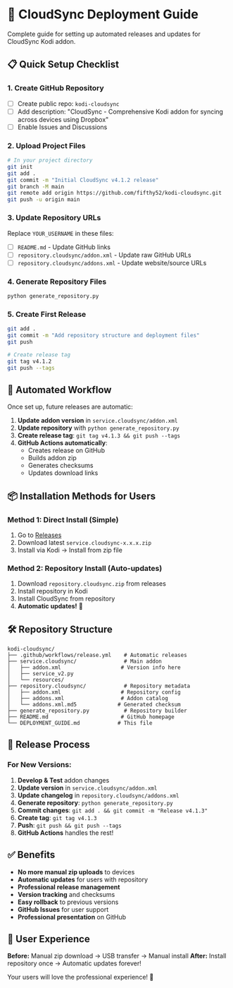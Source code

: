 # 🚀 CloudSync Deployment Guide

Complete guide for setting up automated releases and updates for CloudSync Kodi addon.

## 📋 Quick Setup Checklist

### 1. Create GitHub Repository
- [ ] Create public repo: `kodi-cloudsync`
- [ ] Add description: "CloudSync - Comprehensive Kodi addon for syncing across devices using Dropbox"
- [ ] Enable Issues and Discussions

### 2. Upload Project Files
```bash
# In your project directory
git init
git add .
git commit -m "Initial CloudSync v4.1.2 release"
git branch -M main
git remote add origin https://github.com/fifthy52/kodi-cloudsync.git
git push -u origin main
```

### 3. Update Repository URLs
Replace `YOUR_USERNAME` in these files:
- [ ] `README.md` - Update GitHub links
- [ ] `repository.cloudsync/addon.xml` - Update raw GitHub URLs
- [ ] `repository.cloudsync/addons.xml` - Update website/source URLs

### 4. Generate Repository Files
```bash
python generate_repository.py
```

### 5. Create First Release
```bash
git add .
git commit -m "Add repository structure and deployment files"
git push

# Create release tag
git tag v4.1.2
git push --tags
```

## 🔄 Automated Workflow

Once set up, future releases are automatic:

1. **Update addon version** in `service.cloudsync/addon.xml`
2. **Update repository** with `python generate_repository.py`
3. **Create release tag**: `git tag v4.1.3 && git push --tags`
4. **GitHub Actions automatically**:
   - Creates release on GitHub
   - Builds addon zip
   - Generates checksums
   - Updates download links

## 📦 Installation Methods for Users

### Method 1: Direct Install (Simple)
1. Go to [Releases](https://github.com/fifthy52/kodi-cloudsync/releases)
2. Download latest `service.cloudsync-x.x.x.zip`
3. Install via Kodi → Install from zip file

### Method 2: Repository Install (Auto-updates)
1. Download `repository.cloudsync.zip` from releases
2. Install repository in Kodi
3. Install CloudSync from repository
4. **Automatic updates!** 🎉

## 🛠️ Repository Structure

```
kodi-cloudsync/
├── .github/workflows/release.yml    # Automatic releases
├── service.cloudsync/               # Main addon
│   ├── addon.xml                   # Version info here
│   ├── service_v2.py
│   └── resources/
├── repository.cloudsync/            # Repository metadata
│   ├── addon.xml                   # Repository config
│   ├── addons.xml                  # Addon catalog
│   └── addons.xml.md5             # Generated checksum
├── generate_repository.py           # Repository builder
├── README.md                       # GitHub homepage
└── DEPLOYMENT_GUIDE.md            # This file
```

## 🔄 Release Process

### For New Versions:

1. **Develop & Test** addon changes
2. **Update version** in `service.cloudsync/addon.xml`
3. **Update changelog** in `repository.cloudsync/addons.xml`
4. **Generate repository**: `python generate_repository.py`
5. **Commit changes**: `git add . && git commit -m "Release v4.1.3"`
6. **Create tag**: `git tag v4.1.3`
7. **Push**: `git push && git push --tags`
8. **GitHub Actions** handles the rest!

## ✅ Benefits

- **No more manual zip uploads** to devices
- **Automatic updates** for users with repository
- **Professional release management**
- **Version tracking** and checksums
- **Easy rollback** to previous versions
- **GitHub Issues** for user support
- **Professional presentation** on GitHub

## 🎯 User Experience

**Before:** Manual zip download → USB transfer → Manual install
**After:** Install repository once → Automatic updates forever!

Your users will love the professional experience! 🚀